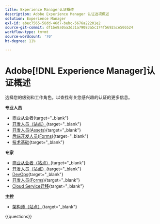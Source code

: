 ```yaml
---
title: Experience Manager认证概述
description: Adobe Experience Manager 认证选项概述
solution: Experience Manager
exl-id: abec7565-58dd-46d7-bebc-5676a22201e2
source-git-commit: df1be8a0aa3d31a79083a5c174f5692ace506524
workflow-type: tm+mt
source-wordcount: '70'
ht-degree: 11%

---
```


# Adobe[!DNL Experience Manager]认证概述

选择您的级别和工作角色，以查找有关您感兴趣的认证的更多信息。

**专业人员**

* [商业从业者](https://certification.adobe.com/certification/experience-manager-business-practitioner-professional){target="_blank"} <!--AD0-E126-->
* [开发人员（站点）](https://certification.adobe.com/certification/sites-developer-professional){target="_blank"} <!--AD0-E123-->
* [开发人员(Assets)](https://certification.adobe.com/certification/assets-developer-professional){target="_blank"} <!--AD0-E129-->
* [后端开发人员(Forms)](https://certification.adobe.com/certification/backend-developer-professional){target="_blank"} <!--AD0-E127-->
* [技术基础](https://certification.adobe.com/certification/technical-foundations-professional){target="_blank"} <!--AD0-E132-->

**专家**

* [商业从业者（站点）](https://certification.adobe.com/certification/sites-business-practitioner-expert){target="_blank"} <!--AD0-E121-->
* [开发人员（站点）](https://certification.adobe.com/certification/sites-developer-expert){target="_blank"} <!--AD0-E134-->
* [DevOps](https://certification.adobe.com/certification/aem-devops-engineer-expert){target="_blank"} <!--AD0-E124-->
* [开发人员(Forms)](https://certification.adobe.com/certification/aem-forms-developer-expert){target="_blank"} <!--AD0-E125-->
* [Cloud Service迁移](https://certification.adobe.com/certification/cloud-service-migration-expert){target="_blank"} <!--AD0-E136-->

**主控**

* [架构师（站点）](https://certification.adobe.com/certification/sites-architect-master){target="_blank"} <!--AD0-E117-->

{{questions}}

